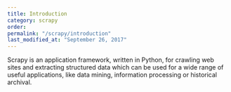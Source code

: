 ```yaml
---
title: Introduction
category: scrapy
order: 
permalink: "/scrapy/introduction"
last_modified_at: "September 26, 2017"
---
```


Scrapy is an application framework, written in Python, for crawling web sites and extracting structured data which can be used for a wide range of useful applications, like data mining, information processing or historical archival.
